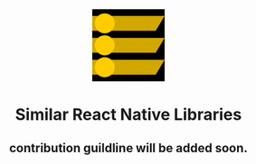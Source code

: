 <div align="center">
<img src="chrome-extension/public/icon-128.png" alt="logo"/>
<h1> Similar React Native Libraries</h1>

## contribution guildline will be added soon.




